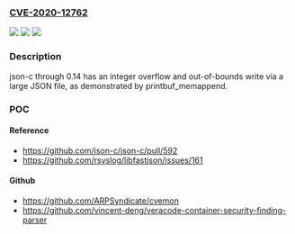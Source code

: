 ### [CVE-2020-12762](https://cve.mitre.org/cgi-bin/cvename.cgi?name=CVE-2020-12762)
![](https://img.shields.io/static/v1?label=Product&message=n%2Fa&color=blue)
![](https://img.shields.io/static/v1?label=Version&message=n%2Fa&color=blue)
![](https://img.shields.io/static/v1?label=Vulnerability&message=n%2Fa&color=brighgreen)

### Description

json-c through 0.14 has an integer overflow and out-of-bounds write via a large JSON file, as demonstrated by printbuf_memappend.

### POC

#### Reference
- https://github.com/json-c/json-c/pull/592
- https://github.com/rsyslog/libfastjson/issues/161

#### Github
- https://github.com/ARPSyndicate/cvemon
- https://github.com/vincent-deng/veracode-container-security-finding-parser

